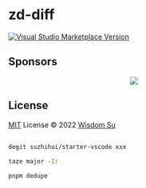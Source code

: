 # zd-diff

<a href="https://marketplace.visualstudio.com/items?itemName=antfu.zd-diff" target="__blank"><img src="https://img.shields.io/visual-studio-marketplace/v/antfu.zd-diff.svg?color=eee&amp;label=VS%20Code%20Marketplace&logo=visual-studio-code" alt="Visual Studio Marketplace Version" /></a>

## Sponsors

<p align="center">
  <a href="https://cdn.jsdelivr.net/gh/antfu/static/sponsors.svg">
    <img src='https://cdn.jsdelivr.net/gh/antfu/static/sponsors.png'/>
  </a>
</p>

## License

[MIT](./LICENSE) License © 2022 [Wisdom Su](https://github.com/suzhihui)

##
```bash
degit suzhihui/starter-vscode xxx

taze major -Ir

pnpm dedupe
```
